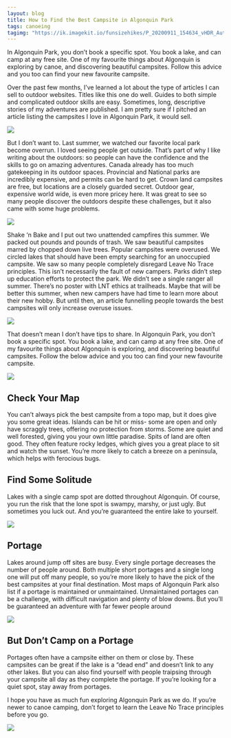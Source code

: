 ```yaml
---
layout: blog
title: How to Find the Best Campsite in Algonquin Park
tags: canoeing
tagimg: "https://ik.imagekit.io/funsizehikes/P_20200911_154634_vHDR_Auto_HP_2zebNUhR24.jpg"
---
```


In Algonquin Park, you don’t book a specific spot. You book a lake, and can camp at any free site. One of my favourite things about Algonquin is exploring by canoe, and discovering beautiful campsites. Follow this advice and you too can find your new favourite campsite. 


Over the past few months, I’ve learned a lot about the type of articles I can sell to outdoor websites. Titles like this one do well. Guides to both simple and complicated outdoor skills are easy. Sometimes, long, descriptive stories of my adventures are published. I am pretty sure if I pitched an article listing the campsites I love in Algonquin Park, it would sell. 

![](https://ik.imagekit.io/funsizehikes/P_20200724_202519_vHDR_Auto_HP_53OeIcrWl.jpg?tr=w-320)

But I don’t want to. Last summer, we watched our favorite local park become overrun. I loved seeing people get outside. That’s part of why I like writing about the outdoors: so people can have the confidence and the skills to go on amazing adventures. Canada already has too much gatekeeping in its outdoor spaces. Provincial and National parks are incredibly expensive, and permits can be hard to get. Crown land campsites are free, but locations are a closely guarded secret. Outdoor gear, expensive world wide, is even more pricey here. It was great to see so many people discover the outdoors despite these challenges, but it also came with some huge problems.

![](https://ik.imagekit.io/funsizehikes/P_20200815_195929_vHDR_Auto_HP_ACLjRJteZ.jpg?tr=w-320)

Shake ‘n Bake and I put out two unattended campfires this summer. We packed out pounds and pounds of trash. We saw beautiful campsites marred by chopped down live trees. Popular campsites were overused. We circled lakes that should have been empty searching for an unoccupied campsite. We saw so many people completely disregard Leave No Trace principles. This isn’t necessarily the fault of new campers. Parks didn’t step up education efforts to protect the park. We didn’t see a single ranger all summer. There’s no poster with LNT ethics at trailheads. Maybe that will be better this summer, when new campers have had time to learn more about their new hobby. But until then, an article funnelling people towards the best campsites will only increase overuse issues. 

![](https://ik.imagekit.io/funsizehikes/P_20200613_145432_vHDR_Auto_8Tv67oSmK.jpg?tr=w-320)

That doesn’t mean I don’t have tips to share. In Algonquin Park, you don’t book a specific spot. You book a lake, and can camp at any free site. One of my favourite things about Algonquin is exploring, and discovering beautiful campsites. Follow the below advice and you too can find your new favourite campsite. 

![](https://ik.imagekit.io/funsizehikes/P_20200911_181012_vHDR_Auto_HP_kI9pTkpcG.jpg?tr=w-320)

## Check Your Map

You can’t always pick the best campsite from a topo map, but it does give you some great ideas. Islands can be hit or miss- some are open and only have scraggly trees, offering no protection from storms. Some are quiet and well forested, giving you your own little paradise. Spits of land are often good. They often feature rocky ledges, which gives you a great place to sit and watch the sunset. You’re more likely to catch a breeze on a peninsula, which helps with ferocious bugs.

## Find Some Solitude

Lakes with a single camp spot are dotted throughout Algonquin. Of course, you run the risk that the lone spot is swampy, marshy, or just ugly. But sometimes you luck out. And you’re guaranteed the entire lake to yourself. 

![](https://ik.imagekit.io/funsizehikes/P_20200723_202142_vHDR_Auto_HP_PufKyGBfZ.jpg?tr=w-320)

## Portage

Lakes around jump off sites are busy. Every single portage decreases the number of people around. Both multiple short portages and a single long one will put off many people, so you’re more likely to have the pick of the best campsites at your final destination. Most maps of Algonquin Park also list if a portage is maintained or unmaintained. Unmaintained portages can be a challenge, with difficult navigation and plenty of blow downs. But you’ll be guaranteed an adventure with far fewer people around

![](https://ik.imagekit.io/funsizehikes/P_20200725_155526_vHDR_Auto_HP_XCAlkCRqD.jpg?tr=w-320)

## But Don’t Camp on a Portage

Portages often have a campsite either on them or close by. These campsites can be great if the lake is a “dead end” and doesn’t link to any other lakes. But you can also find yourself with people traipsing through your campsite all day as they complete the portage. If you’re looking for a quiet spot, stay away from portages. 

I hope you have as much fun exploring Algonquin Park as we do. If you’re newer to canoe camping, don’t forget to learn the Leave No Trace principles before you go. 

![](https://ik.imagekit.io/funsizehikes/P_20200911_154634_vHDR_Auto_HP_2zebNUhR24.jpg?tr=w-320)

